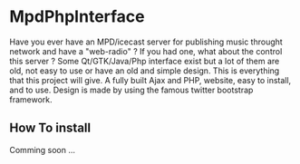 MpdPhpInterface
===============

Have you ever have an MPD/icecast server for publishing music throught network and have a "web-radio" ?
If you had one, what about the control this server ? Some Qt/GTK/Java/Php interface exist but a lot of them
are old, not easy to use or have an old and simple design.
This is everything that this project will give. A fully built Ajax and PHP, website, easy to install, and to use.
Design is made by using the famous twitter bootstrap framework.

How To install
--------------

Comming soon ...
